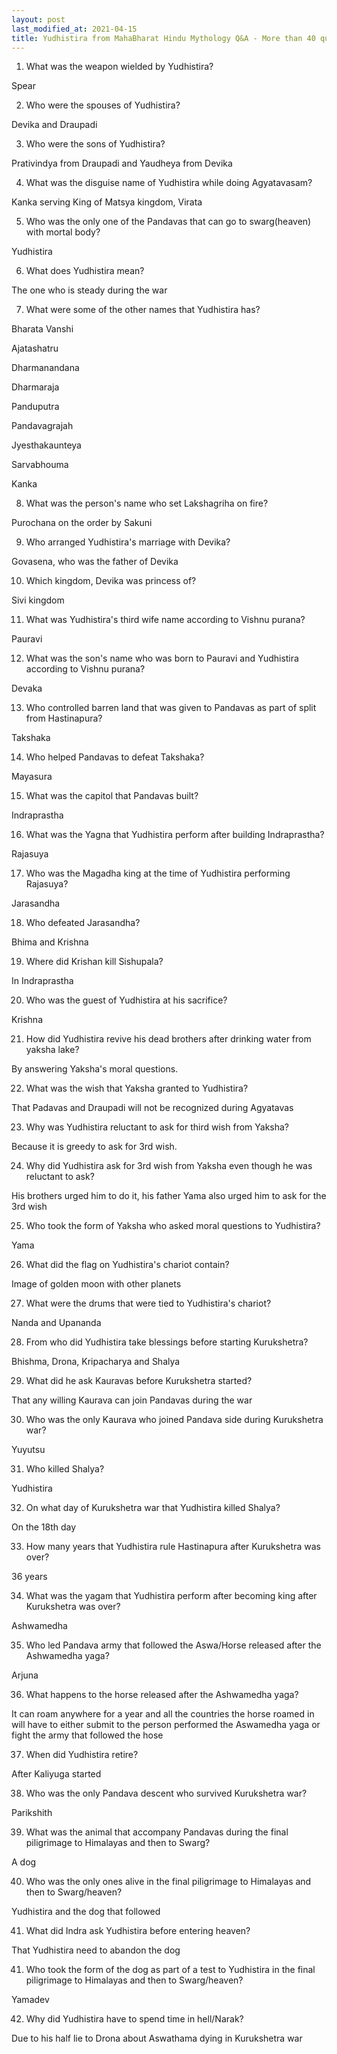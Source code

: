 ```yaml
---
layout: post
last_modified_at: 2021-04-15
title: Yudhistira from MahaBharat Hindu Mythology Q&A - More than 40 questions
---
```


1) What was the weapon wielded by Yudhistira?

Spear

2) Who were the spouses of Yudhistira?

Devika and Draupadi

3) Who were the sons of Yudhistira?

Prativindya from Draupadi and Yaudheya from Devika

 
4) What was the disguise name of Yudhistira while doing Agyatavasam?

Kanka serving King of Matsya kingdom, Virata

5) Who was the only one of the Pandavas that can go to swarg(heaven) with mortal body?

Yudhistira

6) What does Yudhistira mean?

The one who is steady during the war

7) What were some of the other names that Yudhistira has?

Bharata Vanshi 

Ajatashatru

Dharmanandana

Dharmaraja

Panduputra

Pandavagrajah

Jyesthakaunteya

Sarvabhouma

Kanka

8) What was the person's name who set Lakshagriha on fire?

Purochana on the order by Sakuni

9) Who arranged Yudhistira's marriage with Devika?

Govasena, who was the father of Devika

10) Which kingdom, Devika was princess of?

Sivi kingdom

11) What was Yudhistira's third wife name according to Vishnu purana?

Pauravi

12) What was the son's name who was born to Pauravi and Yudhistira according to Vishnu purana?

Devaka

13) Who controlled barren land that was given to Pandavas as part of split from Hastinapura?

Takshaka

14) Who helped Pandavas to defeat Takshaka?

Mayasura

15) What was the capitol that Pandavas built?

Indraprastha

16) What was the Yagna that Yudhistira perform after building Indraprastha?

Rajasuya

17) Who was the Magadha king at the time of Yudhistira performing Rajasuya?

Jarasandha

18) Who defeated Jarasandha?

Bhima and Krishna

19) Where did Krishan kill Sishupala?

In Indraprastha

20) Who was the guest of Yudhistira at his sacrifice?

Krishna

21) How did Yudhistira revive his dead brothers after drinking water from yaksha lake?

By answering Yaksha's moral questions.

22) What was the wish that Yaksha granted to Yudhistira?

That Padavas and Draupadi will not be recognized during Agyatavas
 
23) Why was Yudhistira reluctant to ask for third wish from Yaksha?

Because it is greedy to ask for 3rd wish.

24) Why did Yudhistira ask for 3rd wish from Yaksha even though he was reluctant to ask?

His brothers urged him to do it, his father Yama also urged him to ask for the 3rd wish

25) Who took the form of Yaksha who asked moral questions to Yudhistira?

Yama

26) What did the flag on Yudhistira's chariot contain?

Image of golden moon with other planets

27) What were the drums that were tied to Yudhistira's chariot?

Nanda and Upananda

28) From who did Yudhistira take blessings before starting Kurukshetra?

Bhishma, Drona, Kripacharya and Shalya

29) What did he ask Kauravas before Kurukshetra started?

That any willing Kaurava can join Pandavas during the war

30) Who was the only Kaurava who joined Pandava side during Kurukshetra war?

Yuyutsu

31) Who killed Shalya?

Yudhistira

32) On what day of Kurukshetra war that Yudhistira killed Shalya?

On the 18th day

33) How many years that Yudhistira rule Hastinapura after Kurukshetra was over?

36 years

34) What was the yagam that   Yudhistira perform after becoming king after Kurukshetra was over?

Ashwamedha

35) Who led Pandava army that followed the Aswa/Horse released after the  Ashwamedha yaga?

Arjuna

36) What happens to the horse released after the  Ashwamedha yaga?

It can roam anywhere for a year and all the countries the horse roamed in will have to either submit to the person performed the Aswamedha yaga or fight the army that followed the hose

37) When did Yudhistira retire?

After Kaliyuga started

38) Who was the only Pandava descent who survived Kurukshetra war?

Parikshith

39) What was the animal that accompany Pandavas during the final piligrimage to Himalayas and then to Swarg?

A dog

40) Who was the only ones alive in the final piligrimage to Himalayas and then to Swarg/heaven?

Yudhistira and the dog that followed

41) What did Indra ask Yudhistira before entering heaven?

That Yudhistira need to abandon the dog

41) Who took the form of the dog as part of a test to Yudhistira in the final piligrimage to Himalayas and then to Swarg/heaven?

Yamadev

42) Why did Yudhistira have to spend time in hell/Narak?

Due to his  half lie to Drona about Aswathama dying in Kurukshetra war

